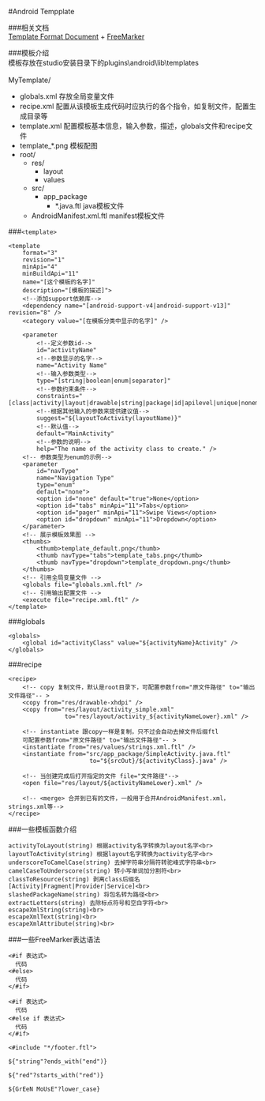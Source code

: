 #Android Tempplate

###相关文档<br>
[Template Format Document](http://www.i-programmer.info/professional-programmer/resources-and-tools/6845-android-adt-template-format-document.html#toc_escapexmlstring)  +  [FreeMarker](http://freemarker.org/docs/index.html)<br>

###模板介绍<br>
模板存放在studio安装目录下的plugins\android\lib\templates<br>
<br>
MyTemplate/ <br>
  * globals.xml     存放全局变量文件<br>
  * recipe.xml      配置从该模板生成代码时应执行的各个指令，如复制文件，配置生成目录等<br>
  * template.xml    配置模板基本信息，输入参数，描述，globals文件和recipe文件<br>
  * template_*.png   模板配图<br>
  * root/ <br>
    * res/ <br>
      * layout <br>
      * values <br>
    * src/ <br>
      * app_package <br>
        * \*.java.ftl   java模板文件<br>
    * AndroidManifest.xml.ftl   manifest模板文件<br>

###`<template>`
```
<template
    format="3"
    revision="1"
    minApi="4"
    minBuildApi="11"
    name="[这个模板的名字]"
    description="[模板的描述]">
    <!--添加support依赖库-->
    <dependency name="[android-support-v4|android-support-v13]" revision="8" />
    <category value="[在模板分类中显示的名字]" />
    
    <parameter
        <!--定义参数id-->
        id="activityName"
        <!--参数显示的名字-->
        name="Activity Name"
        <!--输入参数类型-->
        type="[string|boolean|enum|separator]"
        <!--参数约束条件-->
        constraints="[class|activity|layout|drawable|string|package|id|apilevel|unique|nonempty|exists]"
        <!--根据其他输入的参数来提供建议值-->
        suggest="${layoutToActivity(layoutName)}"
        <!--默认值-->
        default="MainActivity"
        <!--参数的说明-->
        help="The name of the activity class to create." />
    <!-- 参数类型为enum的示例-->
    <parameter
        id="navType"
        name="Navigation Type"
        type="enum"
        default="none">
        <option id="none" default="true">None</option>
        <option id="tabs" minApi="11">Tabs</option>
        <option id="pager" minApi="11">Swipe Views</option>
        <option id="dropdown" minApi="11">Dropdown</option>
    </parameter>
    <!-- 展示模板效果图 -->
    <thumbs>
        <thumb>template_default.png</thumb>
        <thumb navType="tabs">template_tabs.png</thumb>
        <thumb navType="dropdown">template_dropdown.png</thumb>
    </thumbs>
    <!-- 引用全局变量文件 -->
    <globals file="globals.xml.ftl" />
    <!-- 引用输出配置文件 -->
    <execute file="recipe.xml.ftl" />
</template>
```
###globals
```
<globals>
    <global id="activityClass" value="${activityName}Activity" />
</globals>
```
###recipe
```
<recipe>
    <!-- copy 复制文件，默认是root目录下，可配置参数from="原文件路径" to="输出文件路径"-- >
    <copy from="res/drawable-xhdpi" />
    <copy from="res/layout/activity_simple.xml"
                to="res/layout/activity_${activityNameLower}.xml" />
                
    <!-- instantiate 跟copy一样是复制，只不过会自动去掉文件后缀ftl 
    可配置参数from="原文件路径" to="输出文件路径"-- >
    <instantiate from="res/values/strings.xml.ftl" />
    <instantiate from="src/app_package/SimpleActivity.java.ftl"
                       to="${srcOut}/${activityClass}.java" />
   
    <!-- 当创建完成后打开指定的文件 file="文件路径"-->
    <open file="res/layout/${activityNameLower}.xml" />
    
    <!-- <merge> 合并到已有的文件，一般用于合并AndroidManifest.xml，strings.xml等-->
</recipe>
```

###一些模板函数介绍
```
activityToLayout(string) 根据activity名字转换为layout名字<br>
layoutToActivity(string) 根据layout名字转换为activity名字<br>
underscoreToCamelCase(string) 去掉字符串分隔符转驼峰式字符串<br>
camelCaseToUnderscore(string) 转小写单词加分割符<br>
classToResource(string) 剥离class后缀名[Activity|Fragment|Provider|Service]<br>
slashedPackageName(string) 将包名转为路径<br>
extractLetters(string) 去除标点符号和空白字符<br>
escapeXmlString(string)<br>
escapeXmlText(string)<br>
escapeXmlAttribute(string)<br>
```
###一些FreeMarker表达语法
```
<#if 表达式>
  代码
<#else>
  代码
</#if>

<#if 表达式>
  代码
<#else if 表达式>
  代码
</#if>

<#include "*/footer.ftl">

${"string"?ends_with("end")}

${"red"?starts_with("red")}

${GrEeN MoUsE"?lower_case}
```
